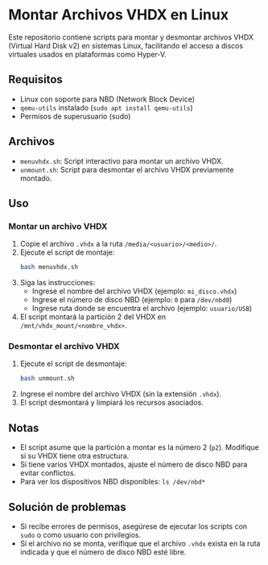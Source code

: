 # Montar Archivos VHDX en Linux

Este repositorio contiene scripts para montar y desmontar archivos VHDX (Virtual Hard Disk v2) en sistemas Linux, facilitando el acceso a discos virtuales usados en plataformas como Hyper-V.

## Requisitos
- Linux con soporte para NBD (Network Block Device)
- `qemu-utils` instalado (`sudo apt install qemu-utils`)
- Permisos de superusuario (sudo)

## Archivos
- `menuvhdx.sh`: Script interactivo para montar un archivo VHDX.
- `unmount.sh`: Script para desmontar el archivo VHDX previamente montado.

## Uso

### Montar un archivo VHDX
1. Copie el archivo `.vhdx` a la ruta `/media/<usuario>/<medio>/`.
2. Ejecute el script de montaje:
   ```bash
   bash menuvhdx.sh
   ```
3. Siga las instrucciones:
   - Ingrese el nombre del archivo VHDX (ejemplo: `mi_disco.vhdx`)
   - Ingrese el número de disco NBD (ejemplo: `0` para `/dev/nbd0`)
   - Ingrese ruta donde se encuentra el archivo (ejemplo: `usuario/USB`)
4. El script montará la partición 2 del VHDX en `/mnt/vhdx_mount/<nombre_vhdx>`.

### Desmontar el archivo VHDX
1. Ejecute el script de desmontaje:
   ```bash
   bash unmount.sh
   ```
2. Ingrese el nombre del archivo VHDX (sin la extensión `.vhdx`).
3. El script desmontará y limpiará los recursos asociados.

## Notas
- El script asume que la partición a montar es la número 2 (`p2`). Modifique si su VHDX tiene otra estructura.
- Si tiene varios VHDX montados, ajuste el número de disco NBD para evitar conflictos.
- Para ver los dispositivos NBD disponibles: `ls /dev/nbd*`

## Solución de problemas
- Si recibe errores de permisos, asegúrese de ejecutar los scripts con `sudo` o como usuario con privilegios.
- Si el archivo no se monta, verifique que el archivo `.vhdx` exista en la ruta indicada y que el número de disco NBD esté libre.

